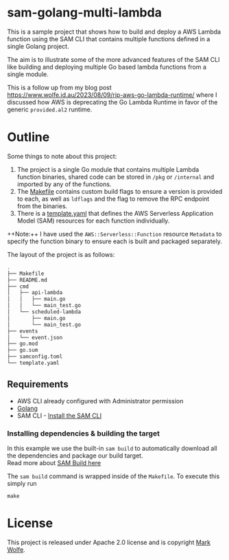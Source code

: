 # sam-golang-multi-lambda

This is a sample project that shows how to build and deploy a AWS Lambda function using the SAM CLI that contains multiple functions defined in a single Golang project.

The aim is to illustrate some of the more advanced features of the SAM CLI like building and deploying multiple Go based lambda functions from a single module.

This is a follow up from my blog post https://www.wolfe.id.au/2023/08/09/rip-aws-go-lambda-runtime/ where I discussed how AWS is deprecating the Go Lambda Runtime in favor of the generic `provided.al2` runtime.

# Outline

Some things to note about this project:

1. The project is a single Go module that contains multiple Lambda function binaries, shared code can be stored in `/pkg` or `/internal` and imported by any of the functions.
2. The [Makefile](Makefile) contains custom build flags to ensure a version is provided to each, as well as `ldflags` and the flag to remove the RPC endpoint from the binaries.
3. There is a [template.yaml](template.yaml) that defines the AWS Serverless Application Model (SAM) resources for each function individually.

++Note:++ I have used the `AWS::Serverless::Function` resource `Metadata` to specify the function binary to ensure each is built and packaged separately.

The layout of the project is as follows:

```bash
.
├── Makefile
├── README.md
├── cmd
│   ├── api-lambda
│   │   ├── main.go
│   │   └── main_test.go
│   └── scheduled-lambda
│       ├── main.go
│       └── main_test.go
├── events
│   └── event.json
├── go.mod
├── go.sum
├── samconfig.toml
└── template.yaml
```

## Requirements

* AWS CLI already configured with Administrator permission
* [Golang](https://golang.org)
* SAM CLI - [Install the SAM CLI](https://docs.aws.amazon.com/serverless-application-model/latest/developerguide/serverless-sam-cli-install.html)

### Installing dependencies & building the target 

In this example we use the built-in `sam build` to automatically download all the dependencies and package our build target.   
Read more about [SAM Build here](https://docs.aws.amazon.com/serverless-application-model/latest/developerguide/sam-cli-command-reference-sam-build.html) 

The `sam build` command is wrapped inside of the `Makefile`. To execute this simply run
 
```shell
make
```

# License

This project is released under Apache 2.0 license and is copyright [Mark Wolfe](https://www.wolfe.id.au).